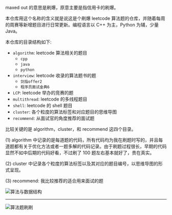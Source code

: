 maxed out 的意思是刷爆，原意主要是指信用卡的刷爆。

本仓库用这个名称的含义就是说这是个刷爆 leetcode 算法题的仓库，并随着每周的周赛等新增题目进行日常更新。编程语言以 C++ 为主，Python 为辅，少量 Java。

本仓库的目录结构如下:

- `algorithm`: leetcode 算法相关的题目
    - `cpp`
    - `java`
    - `python`
- `interview`: leetcode 收录的算法题书的题
    - `剑指offer2` 
    - `程序员面试金典6`
- `LCP`: leetcode 举办的竞赛的题
- `multithread`: leetcode 的多线程题目
- `shell`: leetcode 的 shell 题目
- `cluster`: 各个粒度的算法标签和对应题目的思维导图
- `recommend`: 从面试官的角度推荐的面试题

比较关键的是 algorithm，cluster，和 recommend 这四个目录。

(1) algorithm 中记录的是每道题的代码，所有代码均为我在刷题时写的，并且每道题都有关于优化方法或者一题多解的代码记录。由于刷题过程很长，早期的代码显然不如中后期的代码好看，不过刷了 100 题左右基本就好了，贵在真实。

(2) cluster 中记录各个粒度的算法标签以及其对应的题目编号，以思维导图的形式呈现。

(3) recommend: 我比较推荐的适合用来面试的题

![算法与数据结构](https://chengzhaoxi.xyz/about/algo_ds.png)

---

![算法题刷刷](https://chengzhaoxi.xyz/about/qrcode_baguwen.jpeg)
